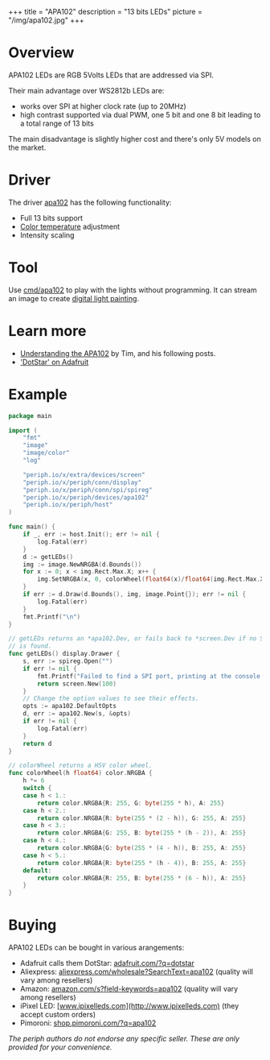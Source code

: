 +++
title = "APA102"
description = "13 bits LEDs"
picture = "/img/apa102.jpg"
+++

# Overview

APA102 LEDs are RGB 5Volts LEDs that are addressed via SPI.

Their main advantage over WS2812b LEDs are:

- works over SPI at higher clock rate (up to 20MHz)
- high contrast supported via dual PWM, one 5 bit and one 8 bit leading to a
  total range of 13 bits

The main disadvantage is slightly higher cost and there's only 5V models on the
market.


# Driver

The driver [apa102](https://periph.io/x/periph/devices/apa102) has the following
functionality:

- Full 13 bits support
- [Color temperature](https://en.wikipedia.org/wiki/Color_temperature)
  adjustment
- Intensity scaling


# Tool

Use
[cmd/apa102](https://github.com/google/periph/blob/master/cmd/apa102/main.go) to
play with the lights without programming. It can stream an image to create
[digital light painting](https://learn.adafruit.com/dotstar-pi-painter/overview).


# Learn more

- [Understanding the
  APA102](https://cpldcpu.wordpress.com/2014/11/30/understanding-the-apa102-superled/)
  by Tim, and his following posts.
- ['DotStar' on
  Adafruit](https://learn.adafruit.com/adafruit-dotstar-leds?view=all)


# Example

```go
package main

import (
	"fmt"
	"image"
	"image/color"
	"log"

	"periph.io/x/extra/devices/screen"
	"periph.io/x/periph/conn/display"
	"periph.io/x/periph/conn/spi/spireg"
	"periph.io/x/periph/devices/apa102"
	"periph.io/x/periph/host"
)

func main() {
	if _, err := host.Init(); err != nil {
		log.Fatal(err)
	}
	d := getLEDs()
	img := image.NewNRGBA(d.Bounds())
	for x := 0; x < img.Rect.Max.X; x++ {
		img.SetNRGBA(x, 0, colorWheel(float64(x)/float64(img.Rect.Max.X)))
	}
	if err := d.Draw(d.Bounds(), img, image.Point{}); err != nil {
		log.Fatal(err)
	}
	fmt.Printf("\n")
}

// getLEDs returns an *apa102.Dev, or fails back to *screen.Dev if no SPI port
// is found.
func getLEDs() display.Drawer {
	s, err := spireg.Open("")
	if err != nil {
		fmt.Printf("Failed to find a SPI port, printing at the console:\n")
		return screen.New(100)
	}
	// Change the option values to see their effects.
	opts := apa102.DefaultOpts
	d, err := apa102.New(s, &opts)
	if err != nil {
		log.Fatal(err)
	}
	return d
}

// colorWheel returns a HSV color wheel.
func colorWheel(h float64) color.NRGBA {
	h *= 6
	switch {
	case h < 1.:
		return color.NRGBA{R: 255, G: byte(255 * h), A: 255}
	case h < 2.:
		return color.NRGBA{R: byte(255 * (2 - h)), G: 255, A: 255}
	case h < 3.:
		return color.NRGBA{G: 255, B: byte(255 * (h - 2)), A: 255}
	case h < 4.:
		return color.NRGBA{G: byte(255 * (4 - h)), B: 255, A: 255}
	case h < 5.:
		return color.NRGBA{R: byte(255 * (h - 4)), B: 255, A: 255}
	default:
		return color.NRGBA{R: 255, B: byte(255 * (6 - h)), A: 255}
	}
}
```


# Buying

APA102 LEDs can be bought in various arangements:

- Adafruit calls them DotStar:
  [adafruit.com/?q=dotstar](https://www.adafruit.com/?q=dotstar)
- Aliexpress:
  [aliexpress.com/wholesale?SearchText=apa102](https://aliexpress.com/wholesale?SearchText=apa102)
  (quality will vary among resellers)
- Amazon:
  [amazon.com/s?field-keywords=apa102](https://amazon.com/s?field-keywords=apa102)
  (quality will vary among resellers)
- iPixel LED: [www.ipixelleds.com](http://www.ipixelleds.com) (they accept
  custom orders)
- Pimoroni: [shop.pimoroni.com/?q=apa102](https://shop.pimoroni.com/?q=apa102)

_The periph authors do not endorse any specific seller. These are only provided
for your convenience._
